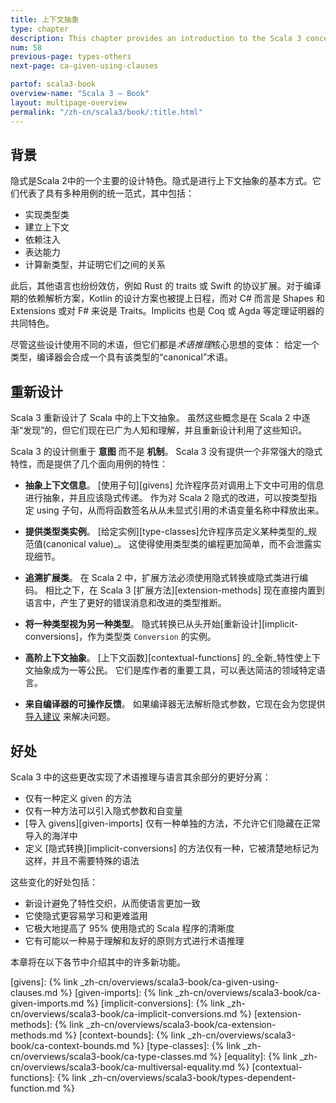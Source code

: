 ```yaml
---
title: 上下文抽象
type: chapter
description: This chapter provides an introduction to the Scala 3 concept of Contextual Abstractions.
num: 58
previous-page: types-others
next-page: ca-given-using-clauses

partof: scala3-book
overview-name: "Scala 3 — Book"
layout: multipage-overview
permalink: "/zh-cn/scala3/book/:title.html"
---
```



## 背景

隐式是Scala 2中的一个主要的设计特色。隐式是进行上下文抽象的基本方式。它们代表了具有多种用例的统一范式，其中包括：

- 实现类型类
- 建立上下文
- 依赖注入
- 表达能力
- 计算新类型，并证明它们之间的关系

此后，其他语言也纷纷效仿，例如 Rust 的 traits 或 Swift 的协议扩展。对于编译期的依赖解析方案，Kotlin 的设计方案也被提上日程，而对 C# 而言是 Shapes 和 Extensions 或对 F# 来说是 Traits。Implicits 也是 Coq 或 Agda 等定理证明器的共同特色。

尽管这些设计使用不同的术语，但它们都是*术语推理*核心思想的变体：
给定一个类型，编译器会合成一个具有该类型的“canonical”术语。

## 重新设计

Scala 3 重新设计了 Scala 中的上下文抽象。
虽然这些概念是在 Scala 2 中逐渐“发现”的，但它们现在已广为人知和理解，并且重新设计利用了这些知识。

Scala 3 的设计侧重于 **意图** 而不是 **机制**。
Scala 3 没有提供一个非常强大的隐式特性，而是提供了几个面向用例的特性：

- **抽象上下文信息**。
  [使用子句][givens] 允许程序员对调用上下文中可用的信息进行抽象，并且应该隐式传递。
  作为对 Scala 2 隐式的改进，可以按类型指定 using 子句，从而将函数签名从从未显式引用的术语变量名称中释放出来。

- **提供类型类实例**。
  [给定实例][type-classes]允许程序员定义某种类型的_规范值(canonical value)_。
  这使得使用类型类的编程更加简单，而不会泄露实现细节。

- **追溯扩展类**。
  在 Scala 2 中，扩展方法必须使用隐式转换或隐式类进行编码。
  相比之下，在 Scala 3 [扩展方法][extension-methods] 现在直接内置到语言中，产生了更好的错误消息和改进的类型推断。

- **将一种类型视为另一种类型**。
  隐式转换已从头开始[重新设计][implicit-conversions]，作为类型类 `Conversion` 的实例。

- **高阶上下文抽象**。
  [上下文函数][contextual-functions] 的_全新_特性使上下文抽象成为一等公民。
  它们是库作者的重要工具，可以表达简洁的领域特定语言。

- **来自编译器的可操作反馈**。
  如果编译器无法解析隐式参数，它现在会为您提供 [导入建议](https://www.scala-lang.org/blog/2020/05/05/scala-3-import-suggestions.html) 来解决问题。

## 好处

Scala 3 中的这些更改实现了术语推理与语言其余部分的更好分离：

- 仅有一种定义 given 的方法
- 仅有一种方法可以引入隐式参数和自变量
- [导入 givens][given-imports] 仅有一种单独的方法，不允许它们隐藏在正常导入的海洋中
- 定义 [隐式转换][implicit-conversions] 的方法仅有一种，它被清楚地标记为这样，并且不需要特殊的语法

这些变化的好处包括：

- 新设计避免了特性交织，从而使语言更加一致
- 它使隐式更容易学习和更难滥用
- 它极大地提高了 95% 使用隐式的 Scala 程序的清晰度
- 它有可能以一种易于理解和友好的原则方式进行术语推理

本章将在以下各节中介绍其中的许多新功能。


[givens]: {% link _zh-cn/overviews/scala3-book/ca-given-using-clauses.md %}
[given-imports]: {% link _zh-cn/overviews/scala3-book/ca-given-imports.md %}
[implicit-conversions]: {% link _zh-cn/overviews/scala3-book/ca-implicit-conversions.md %}
[extension-methods]: {% link _zh-cn/overviews/scala3-book/ca-extension-methods.md %}
[context-bounds]: {% link _zh-cn/overviews/scala3-book/ca-context-bounds.md %}
[type-classes]: {% link _zh-cn/overviews/scala3-book/ca-type-classes.md %}
[equality]: {% link _zh-cn/overviews/scala3-book/ca-multiversal-equality.md %}
[contextual-functions]: {% link _zh-cn/overviews/scala3-book/types-dependent-function.md %}
